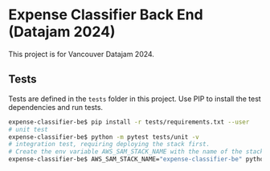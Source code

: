 # Expense Classifier Back End (Datajam 2024)
This project is for Vancouver Datajam 2024.

## Tests

Tests are defined in the `tests` folder in this project. Use PIP to install the test dependencies and run tests.

```bash
expense-classifier-be$ pip install -r tests/requirements.txt --user
# unit test
expense-classifier-be$ python -m pytest tests/unit -v
# integration test, requiring deploying the stack first.
# Create the env variable AWS_SAM_STACK_NAME with the name of the stack we are testing
expense-classifier-be$ AWS_SAM_STACK_NAME="expense-classifier-be" python -m pytest tests/integration -v
```